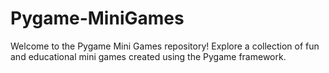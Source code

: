# Pygame-MiniGames
Welcome to the Pygame Mini Games repository! Explore a collection of fun and educational mini games created using the Pygame framework. 
